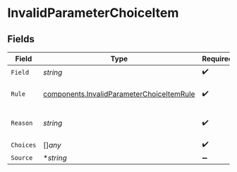 # InvalidParameterChoiceItem


## Fields

| Field                                                                                                  | Type                                                                                                   | Required                                                                                               | Description                                                                                            | Example                                                                                                |
| ------------------------------------------------------------------------------------------------------ | ------------------------------------------------------------------------------------------------------ | ------------------------------------------------------------------------------------------------------ | ------------------------------------------------------------------------------------------------------ | ------------------------------------------------------------------------------------------------------ |
| `Field`                                                                                                | *string*                                                                                               | :heavy_check_mark:                                                                                     | N/A                                                                                                    | name                                                                                                   |
| `Rule`                                                                                                 | [components.InvalidParameterChoiceItemRule](../../models/components/invalidparameterchoiceitemrule.md) | :heavy_check_mark:                                                                                     | invalid parameters rules                                                                               |                                                                                                        |
| `Reason`                                                                                               | *string*                                                                                               | :heavy_check_mark:                                                                                     | N/A                                                                                                    | is a required field                                                                                    |
| `Choices`                                                                                              | []*any*                                                                                                | :heavy_check_mark:                                                                                     | N/A                                                                                                    |                                                                                                        |
| `Source`                                                                                               | **string*                                                                                              | :heavy_minus_sign:                                                                                     | N/A                                                                                                    | body                                                                                                   |